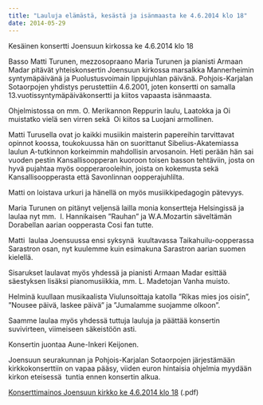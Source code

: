 ```yaml
---
title: "Lauluja elämästä, kesästä ja isänmaasta ke 4.6.2014 klo 18"
date: 2014-05-29
---
```


Kesäinen konsertti Joensuun kirkossa ke 4.6.2014 klo 18

Basso Matti Turunen, mezzosopraano Maria Turunen ja pianisti Armaan Madar pitävät yhteiskonsertin Joensuun kirkossa marsalkka Mannerheimin syntymäpäivänä ja Puolustusvoimain lippujuhlan päivänä. Pohjois-Karjalan Sotaorpojen yhdistys perustettiin 4.6.2001, joten konsertti on samalla 13.vuotissyntymäpäiväkonsertti ja kiitos vapaasta isänmaasta.

Ohjelmistossa on mm. O. Merikannon Reppurin laulu, Laatokka ja Oi muistatko vielä sen virren sekä  Oi kiitos sa Luojani armollinen.

Matti Turusella ovat jo kaikki musiikin maisterin papereihin tarvittavat opinnot koossa, toukokuussa hän on suorittanut Sibelius-Akatemiassa laulun A-tutkinnon korkeimmin mahdollisin arvosanoin. Heti perään hän sai vuoden pestin Kansallisoopperan kuoroon toisen basson tehtäviin, josta on hyvä pujahtaa myös oopperarooleihin, joista on kokemusta sekä Kansallisoopperasta että Savonlinnan oopperajuhlilta.

Matti on loistava urkuri ja hänellä on myös musiikkipedagogin pätevyys.

Maria Turunen on pitänyt veljensä lailla monia konsertteja Helsingissä ja laulaa nyt mm.  I. Hannikaisen ”Rauhan” ja W.A.Mozartin säveltämän Dorabellan aarian oopperasta Cosi fan tutte.

Matti  laulaa Joensuussa ensi syksynä  kuultavassa Taikahuilu-oopperassa Sarastron osan, nyt kuulemme kuin esimakuna Sarastron aarian suomen kielellä.

Sisarukset laulavat myös yhdessä ja pianisti Armaan Madar esittää säestyksen lisäksi pianomusiikkia, mm. L. Madetojan Vanha muisto.

Helminä kuullaan musikaalista Viulunsoittaja katolla ”Rikas mies jos oisin”, ”Nousee päivä, laskee päivä” ja ”Jumalamme suojamme olkoon”.

Saamme laulaa myös yhdessä tuttuja lauluja ja päättää konsertin suvivirteen, viimeiseen säkeistöön asti.

Konsertin juontaa Aune-Inkeri Keijonen.

Joensuun seurakunnan ja Pohjois-Karjalan Sotaorpojen järjestämään kirkkokonserttiin on vapaa pääsy, viiden euron hintaisia ohjelmia myydään kirkon eteisessä  tuntia ennen konsertin alkua.

[Konserttimainos Joensuun kirkko ke 4.6.2014 klo 18](http://p-ksotaorvot.fi/wp-content/uploads/2014/05/Konserttimainos-Joensuun-kirkko-ke-4.6.2014-klo-18.pdf) (.pdf)
